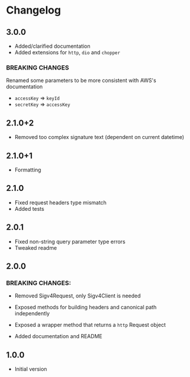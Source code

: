 # Changelog

## 3.0.0

- Added/clarified documentation
- Added extensions for `http`, `dio` and `chopper`

### **BREAKING CHANGES**

Renamed some parameters to be more consistent with AWS's documentation

- `accessKey` => `keyId`
- `secretKey` => `accessKey`

## 2.1.0+2

- Removed too complex signature text (dependent on current datetime)

## 2.1.0+1

- Formatting

## 2.1.0

- Fixed request headers type mismatch
- Added tests

## 2.0.1

- Fixed non-string query parameter type errors
- Tweaked readme

## 2.0.0

### **BREAKING CHANGES:**

- Removed Sigv4Request, only Sigv4Client is needed
- Exposed methods for building headers and canonical path independently
- Exposed a wrapper method that returns a `http` Request object

- Added documentation and README

## 1.0.0

- Initial version
